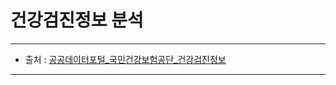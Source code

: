 # 건강검진정보 분석
---
* 출처 : [공공데이터포털_국민건강보험공단_건강검진정보](https://www.data.go.kr/data/15007122/fileData.do)<br>
---
